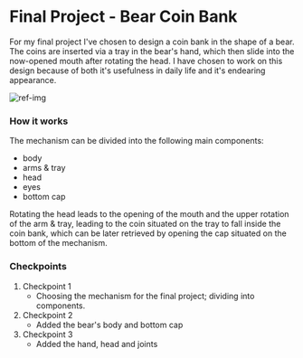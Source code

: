 # Final Project - Bear Coin Bank
For my final project I've chosen to design a coin bank in the shape of a bear. The coins are inserted via a tray in the bear's hand, which then slide into the now-opened mouth after rotating the head. I have chosen to work on this design because of both it's usefulness in daily life and it's endearing appearance.

![ref-img](https://cdn.thingiverse.com/assets/51/0a/93/4a/2d/featured_preview_bear_4_3_001.jpg)


### How it works

The mechanism can be divided into the following main components:
   - body
   - arms & tray
   - head
   - eyes
   - bottom cap

Rotating the head leads to the opening of the mouth and the upper rotation of the arm & tray, leading to the coin situated on the tray to fall inside the coin bank, which can be later retrieved by opening the cap situated on the bottom of the mechanism.


### Checkpoints
1. Checkpoint 1
   - Choosing the mechanism for the final project; dividing into components.
2. Checkpoint 2
   - Added the bear's body and bottom cap
3. Checkpoint 3
   - Added the hand, head and joints
